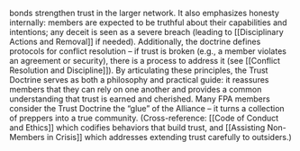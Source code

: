 bonds strengthen trust in the larger network. It also emphasizes honesty internally: members are expected to be truthful about their capabilities and intentions; any deceit is seen as a severe breach (leading to [[Disciplinary Actions and Removal]] if needed). Additionally, the doctrine defines protocols for conflict resolution – if trust is broken (e.g., a member violates an agreement or security), there is a process to address it (see [[Conflict Resolution and Discipline]]). By articulating these principles, the Trust Doctrine serves as both a philosophy and practical guide: it reassures members that they can rely on one another and provides a common understanding that trust is earned and cherished. Many FPA members consider the Trust Doctrine the “glue” of the Alliance – it turns a collection of preppers into a true community. (Cross-reference: [[Code of Conduct and Ethics]] which codifies behaviors that build trust, and [[Assisting Non-Members in Crisis]] which addresses extending trust carefully to outsiders.)